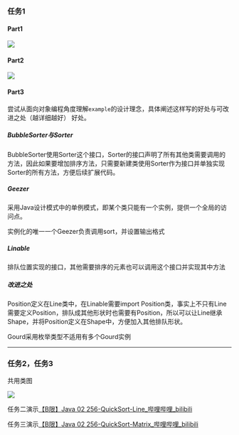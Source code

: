 ### 任务1

#### Part1

![](http://www.plantuml.com/plantuml/png/hLHHRzCm47xlhx3sb6XqVm21ngGo9g5rQhU2X7XmsoCrE7PaNu0nxRzZ-owkaoB40tcvytVdky_tsRdqA1tshPxjjFHUNFNRhOQrTGXEgBRJq891BnXvcedmpPN1Jv-5J8lpxrRjXRPoNp5SKrB2_G_PHLoe5oAQhnnSerEc4PsMHhmIPsT5AHzQLJK1dDO0teNCW3xFcEWrmAyZeIUF4jNkUO3n0EHHcMaurBiVCYfcD5xnUNqo9Jb02bMZZ35ThGmyTDNxO98_EdEOK2UTXtIWOWpbrE0dx7g48UmHkdHqC7qhhctlzgKseOyCeeLPf1BBsqMozn-MPD-j5eIyNJwioBdP4BA--KXsiLdSPcs5ExhDqTsIUsUzGcMDwDY9CB6gqcPIkY6phSSIK69K83bNZojflj6-u73oi9nS0xJaC9mL6HXL9zGuCUDDaSonV4rpW1XAO_40hc0KDc-axe6kOK30VP4xAER__rYTzgDh7thbHj5FazDW6ZpKOtdYFMFN5yIw7gk1i2PBGYdkpC7OlI8ymd_LWRU4ZcZVE2SVIyRvbFnK9yrVHZGdJQbDXEReQLReblkSp-TfJ3D-x3QiwR7EIDa0v8PvMqAfRjvvSV6QAXLYvn_Xdtz-m8-o_lSVsYMOVT_gtm00)

#### Part2

 ![](http://www.plantuml.com/plantuml/png/SoWkIImgAStDuKfCBialKb1uqT3uTCaMXSHYXPACLFVKrAhK8hZKnDKlkfOzNT4CadNFBorAuKhDAyaigLHuEMF-quxf8E6SpBnKcEYJ7GtFb_S-wvlqT5S_IAuulwWajGWc-xHjvjFMfKzdhW19bHTb8aazcxxqwNw8SVdfN5nWgnHqevKZKtDoyijZxS2sA5Wf08q66W6nd0jYEh8oX0-0QbysT3xhNedi92uka37Op8NA0ot79ljY_Uwd_TFGPQ5U0Cf3FCRba9gN0WnN0000)

#### Part3 

尝试从面向对象编程角度理解`example`的设计理念，具体阐述这样写的好处与可改进之处（越详细越好） 好处。

##### BubbleSorter与Sorter

BubbleSorter使用Sorter这个接口，Sorter的接口声明了所有其他类需要调用的方法，因此如果要增加排序方法，只需要新建类使用Sorter作为接口并单独实现Sorter的所有方法，方便后续扩展代码。

##### Geezer

采用Java设计模式中的单例模式，即某个类只能有一个实例，提供一个全局的访问点。

实例化的唯一一个Geezer负责调用sort，并设置输出格式

##### Linable

排队位置实现的接口，其他需要排序的元素也可以调用这个接口并实现其中方法

##### 改进之处

Position定义在Line类中，在Linable需要import Position类，事实上不只有Line需要定义Position，排队成其他形状时也需要有Position，所以可以让Line继承Shape，并将Position定义在Shape中，方便加入其他排队形状。

Gourd采用枚举类型不适用有多个Gourd实例

---

### 任务2，任务3

共用类图



![](http://www.plantuml.com/plantuml/png/nLLDRnCn4BtdLrZbiY4a1oIuLA2I2we4KcWA5yJ1sPriJBpsOiz2ggh_7N_CkjxkWYfKYHnYUzvuvhtns7jXaHli6Zah9RUMhRlTJi9M6mJ3HDDAQ42XPMIvdJ7tMmg5Nxyn7XQBdrfKJ6fU5MIUHwTWjxzuw-rCl61--4xW5erGDMibL-mDEplBGbcNgfX70xdLW1ldwQntnFDIMJ3uI9xd_v7efqwKnwVcIVR8z5y8a-57JsuOKUeu7WGv-qNB3GeKMltDTxeICwh5Ll4Zz9flBN8KvHrPyG1X4eCCGH_icl22P0uML4qRXbmmO8IAWSUGgHGAFhV5zi1RODR_3ohff3hf5eAQhBZveS09oWwXXor2wtMJx8zQEOkv1jwG-AJFLqvrZJkebwzU3w5yLuEJcAFMeCCZasm3rMKo5YzBi7R2cKo-s3IDzs6i96zaNpQ-av2rCZFtq_f-kiiSk3h6rKRRq5IifSdvB00v0nCxh8x3pWqKOdYEgEE4zAGEw5CKerpacEnrvanOkdC9w6l0bSP3wgL04F0Bbnt4ddSMC7jUGbQY9oGsIaX7z44eO712K5Ky7A2i7WZbbA1gFCGmuzAbG2av7MnIOMaINwl4QuG_E8OU7plc3SOTZzCa_mYD52p-A86s4_zdOR7gwVfRJLERyMmx7FEZPvRo9RW6B0YO9ZBqTnbHlpE6t-GKhu1N6r4-V1J34-jsb0xBFn4kvzNxTR7kzdimK5qsl0Oct3-HFCNXXd9Jz9vA7YExs-ca5yjbhDaiFhlQh-ERIbqVJBr_sXWTIIVjNQtUKgpyyV5M8ZMmFtS1Q9tVdFILdFum0Zr2yyT_b2z0LLqZVmC0)

任务二演示[【B限】Java 02 256-QuickSort-Line_哔哩哔哩_bilibili](https://www.bilibili.com/video/BV1Rf4y1w7xd?spm_id_from=333.999.0.0)

任务三演示[【B限】Java 02 256-QuickSort-Matrix_哔哩哔哩_bilibili](https://www.bilibili.com/video/BV1i64y187hV?spm_id_from=333.999.0.0)

